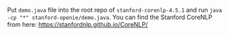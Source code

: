 Put `demo.java` file into the root repo of `stanford-corenlp-4.5.1` and run `java -cp "*" stanford-openie/demo.java`. You can find the Stanford CoreNLP from here: https://stanfordnlp.github.io/CoreNLP/ 
